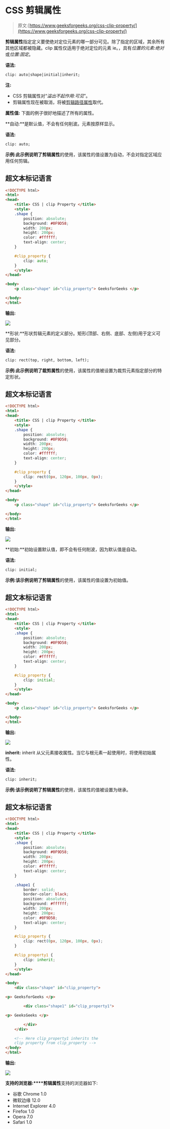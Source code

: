 # CSS 剪辑属性

> 原文:[https://www.geeksforgeeks.org/css-clip-property/](https://www.geeksforgeeks.org/css-clip-property/)

**剪辑属性**指定定义要使绝对定位元素的哪一部分可见。除了指定的区域，其余所有其他区域都被隐藏。clip 属性仅适用于绝对定位的元素 ie。，具有*位置的元素:绝对*或*位置:固定*。

**语法:**

```html
clip: auto|shape|initial|inherit;
```

**注:**

*   CSS 剪辑属性对“*溢出不起作用:可见*”。
*   剪辑属性现在被取消，将被[剪辑路径属性](https://www.geeksforgeeks.org/css-clip-path-property/)取代。

**属性值:** 下面的例子很好地描述了所有的属性。

**自动:**是默认值，不会有任何削波。元素按原样显示。

**语法:**

```html
clip: auto;
```

**示例:**此示例说明了**剪辑属性**的使用，该属性的值设置为自动，不会对指定区域应用任何剪辑。

## 超文本标记语言

```html
<!DOCTYPE html>
<html>
<head>
    <title> CSS | clip Property </title>
    <style>
    .shape {
        position: absolute;
        background: #0F9D58;
        width: 200px;
        height: 200px;
        color: #ffffff;
        text-align: center;
    }

    #clip_property {
        clip: auto;
    }
    </style>
</head>

<body>
    <p class="shape" id="clip_property"> GeeksforGeeks </p>

</body>
</html>
```

**输出:**

![](img/ac3f7d2423945ed89ece48e7fdd06720.png)

**形状:**形状剪辑元素的定义部分。矩形(顶部、右侧、底部、左侧)用于定义可见部分。

**语法:**

```html
clip: rect(top, right, bottom, left);
```

**示例:**此示例说明了**裁剪属性**的使用，该属性的值被设置为裁剪元素指定部分的特定形状。

## 超文本标记语言

```html
<!DOCTYPE html>
<html>
<head>
    <title> CSS | clip Property </title>
    <style>
    .shape {
        position: absolute;
        background: #0F9D58;
        width: 200px;
        height: 200px;
        color: #ffffff;
        text-align: center;
    }

    #clip_property {
        clip: rect(0px, 120px, 100px, 0px);
    }
    </style>
</head>

<body>
    <p class="shape" id="clip_property"> GeeksforGeeks </p>

</body>
</html>
```

**输出:**

![](img/58f8a1d4e8ac30e7ee1166c3d1b291a0.png)

**初始:**初始设置默认值，即不会有任何削波，因为默认值是自动。

**语法:**

```html
clip: initial;
```

**示例:**该示例说明了**剪辑属性**的使用，该属性的值设置为初始值。

## 超文本标记语言

```html
<!DOCTYPE html>
<html>
<head>
    <title> CSS | clip Property </title>
    <style>
    .shape {
        position: absolute;
        background: #0F9D58;
        width: 200px;
        height: 200px;
        color: #ffffff;
        text-align: center;
    }

    #clip_property {
        clip: initial;
    }
    </style>
</head>

<body>
    <p class="shape" id="clip_property"> GeeksforGeeks </p>

</body>
</html>
```

**输出:**

![](img/6c1f8b7b7856e74d2c1b4be0cc981490.png)

**inherit:** inherit 从父元素接收属性。当它与根元素一起使用时，将使用初始属性。

**语法:**

```html
clip: inherit;
```

**示例:**该示例说明了**剪辑属性**的使用，该属性的值被设置为继承。

## 超文本标记语言

```html
<!DOCTYPE html>
<html>
<head>
    <title> CSS | clip Property </title>
    <style>
    .shape {
        position: absolute;
        background: #0F9D58;
        width: 200px;
        height: 200px;
        color: #ffffff;
        text-align: center;
    }

    .shape1 {
        border: solid;
        border-color: black;
        position: absolute;
        background: #ffffff;
        width: 200px;
        height: 200px;
        color: #0F9D58;
        text-align: center;
    }

    #clip_property {
        clip: rect(0px, 120px, 100px, 0px);
    }

    #clip_property1 {
        clip: inherit;
    }
    </style>
</head>

<body>
    <div class="shape" id="clip_property">

<p> GeeksforGeeks </p>

        <div class="shape1" id="clip_property1">

<p> GeeksGeeks </p>

        </div>
    </div>

    <!-- Here clip_property1 inherits the
    clip property from clip_property -->
</body>
</html>
```

**输出:**

![](img/38327d6950060a48f0119309b68dd956.png)

**支持的浏览器:****剪辑属性**支持的浏览器如下:

*   谷歌 Chrome 1.0
*   微软边缘 12.0
*   Internet Explorer 4.0
*   Firefox 1.0
*   Opera 7.0
*   Safari 1.0